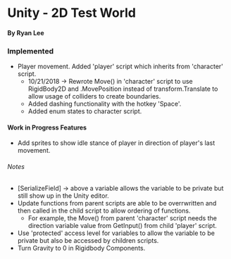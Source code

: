 # Unity - 2D Test World

#### By Ryan Lee

### Implemented 
* Player movement. Added 'player' script which inherits from 'character' script.
  * 10/21/2018 -> Rewrote Move() in 'character' script to use RigidBody2D and .MovePosition instead of transform.Translate to allow usage of colliders to create boundaries.
  * Added dashing functionality with the hotkey 'Space'.
  * Added enum states to character script.

#### Work in Progress Features
* Add sprites to show idle stance of player in direction of player's last movement.

###### Notes
* [SerializeField] -> above a variable allows the variable to be private but still show up in the Unity editor.
* Update functions from parent scripts are able to be overrwritten and then called in the child script to allow ordering of functions. 
  * For example, the Move() from parent 'character' script needs the direction variable value from GetInput() from child 'player' script.
* Use 'protected' access level for variables to allow the variable to be private but also be accessed by children scripts.
* Turn Gravity to 0 in Rigidbody Components.

